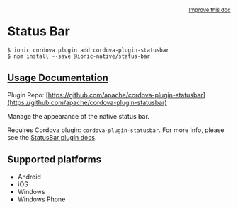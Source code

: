 <a style="float:right;font-size:12px;" href="http://github.com/ionic-team/ionic-native/edit/master/src/@ionic-native/plugins/status-bar/index.ts#L1">
  Improve this doc
</a>

# Status Bar

```
$ ionic cordova plugin add cordova-plugin-statusbar
$ npm install --save @ionic-native/status-bar
```

## [Usage Documentation](https://ionicframework.com/docs/native/status-bar/)

Plugin Repo: [https://github.com/apache/cordova-plugin-statusbar](https://github.com/apache/cordova-plugin-statusbar)

Manage the appearance of the native status bar.

Requires Cordova plugin: `cordova-plugin-statusbar`. For more info, please see the [StatusBar plugin docs](https://github.com/apache/cordova-plugin-statusbar).

## Supported platforms
- Android
- iOS
- Windows
- Windows Phone




